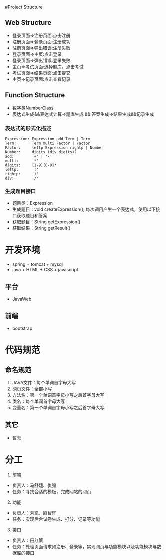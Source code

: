 #Project Structure

## Web Structure
 - 登录页面=>注册页面:点击注册
 - 注册页面=>登录页面:注册成功
 - 注册页面=>弹出错误:注册失败
 - 登录页面=>主页:点击登录
 - 登录页面=>弹出错误:登录失败
 - 主页=>考试页面:选择题库，点击考试
 - 考试页面=>结果页面:点击提交
 - 主页=>记录页面:点击查看记录

## Function Structure
 - 数字类NumberClass
 - 表达式生成&&表达式计算=>题库生成 && 答案生成=>结果生成&&记录生成  

### 表达式的形式化描述
```
Expression: Expression add Term | Term
Term:       Term multi Factor | Factor
Factor:     leftp Expression rightp | Number
Number:     digits (div digits)?
add:        '+' | '-'
multi:      '*'
digits:     [1-9][0-9]*
leftp:      '('
rightp:     ')'
div:        '/'
```

### 生成题目接口
 - 题目类：Expression
 - 生成题目：void createExpression(), 每次调用产生一个表达式，使用以下接口获取题目和答案
 - 获取题目：String getExpression()
 - 获取结果：String getResult()

# 开发环境
 - spring + tomcat + mysql
 - java + HTML + CSS + javascript

## 平台
 - JavaWeb

## 前端
 - bootstrap
 
# 代码规范

## 命名规范
1. JAVA文件：每个单词首字母大写
2. 网页文件：全部小写
3. 方法名：第一个单词首字母小写之后首字母大写
4. 类名：每个单词首字母大写
5. 变量名：第一个单词首字母小写之后首字母大写

## 其它
 - 暂无

# 分工
1. 前端
 - 负责人：马舒婕、仇强
 - 任务：寻找合适的模板，完成网站的网页
2. 功能
 - 负责人：刘凯、尉智辉
 - 任务：实现后台试卷生成、打分、记录等功能
3. 接口
 - 负责人：田红策
 - 任务：处理页面请求如注册、登录等，实现网页与功能模块以及功能模块与数据库的接口
